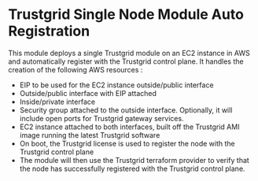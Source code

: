 # Trustgrid Single Node Module Auto Registration
This module deploys a single Trustgrid module on an EC2 instance in AWS and automatically register with the Trustgrid control plane. It handles the creation of the following AWS resources :
- EIP to be used for the EC2 instance outside/public interface
- Outside/public interface with EIP attached
- Inside/private interface
- Security group attached to the outside interface. Optionally, it will include open ports for Trustgrid gateway services.
- EC2 instance attached to both interfaces, built off the Trustgrid AMI image running the latest Trustgrid software
- On boot, the Trustgrid license is used to register the node with the Trustgrid control plane
- The module will then use the Trustgrid terraform provider to verify that the node has successfully registered with the Trustgrid control plane. 

